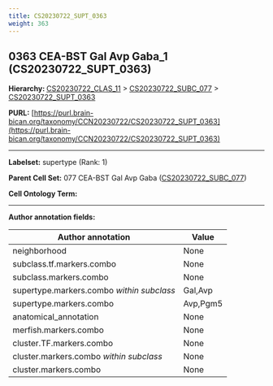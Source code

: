 ```yaml
---
title: CS20230722_SUPT_0363
weight: 363
---
```

## 0363 CEA-BST Gal Avp Gaba_1 (CS20230722_SUPT_0363)
<b>Hierarchy: </b>
[CS20230722_CLAS_11](../CS20230722_CLAS_11) >
[CS20230722_SUBC_077](../CS20230722_SUBC_077) >
[CS20230722_SUPT_0363](../CS20230722_SUPT_0363)

**PURL:** [https://purl.brain-bican.org/taxonomy/CCN20230722/CS20230722_SUPT_0363](https://purl.brain-bican.org/taxonomy/CCN20230722/CS20230722_SUPT_0363)

---


**Labelset:** supertype (Rank: 1)

**Parent Cell Set:** 077 CEA-BST Gal Avp Gaba ([CS20230722_SUBC_077](../CS20230722_SUBC_077))



**Cell Ontology Term:** 

[MARKER GENES.]: #


---

[TRANSFERRED ANNOTATIONS.]: #


[AUTHOR ANNOTATION FIELDS.]: #


**Author annotation fields:**

| Author annotation | Value |
|-------------------|-------|
|neighborhood|None|
|subclass.tf.markers.combo|None|
|subclass.markers.combo|None|
|supertype.markers.combo _within subclass_|Gal,Avp|
|supertype.markers.combo|Avp,Pgm5|
|anatomical_annotation|None|
|merfish.markers.combo|None|
|cluster.TF.markers.combo|None|
|cluster.markers.combo _within subclass_|None|
|cluster.markers.combo|None|
